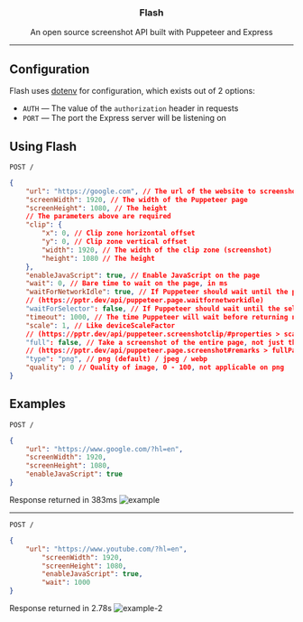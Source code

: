 <div align="center">
    <strong><h3>Flash</h3></strong>
    <p>An open source screenshot API built with Puppeteer and Express</p><hr />
</div>

## Configuration

Flash uses [dotenv](https://www.npmjs.com/package/dotenv) for configuration, which exists out of 2 options:

- `AUTH` — The value of the `authorization` header in requests
- `PORT` — The port the Express server will be listening on

## Using Flash

`POST /`

```json
{
	"url": "https://google.com", // The url of the website to screenshot
	"screenWidth": 1920, // The width of the Puppeteer page
	"screenHeight": 1080, // The height
	// The parameters above are required
	"clip": {
		"x": 0, // Clip zone horizontal offset
		"y": 0, // Clip zone vertical offset
		"width": 1920, // The width of the clip zone (screenshot)
		"height": 1080 // The height
	},
	"enableJavaScript": true, // Enable JavaScript on the page
	"wait": 0, // Bare time to wait on the page, in ms
	"waitForNetworkIdle": true, // If Puppeteer should wait until the page is network idling
	// (https://pptr.dev/api/puppeteer.page.waitfornetworkidle)
	"waitForSelector": false, // If Puppeteer should wait until the selector (CSS selector, string) is available on page
	"timeout": 1000, // The time Puppeteer will wait before returning nothing as response, in ms
	"scale": 1, // Like deviceScaleFactor
	// (https://pptr.dev/api/puppeteer.screenshotclip/#properties > scale)
	"full": false, // Take a screenshot of the entire page, not just the viewport
	// (https://pptr.dev/api/puppeteer.page.screenshot#remarks > fullPage)
	"type": "png", // png (default) / jpeg / webp
	"quality": 0 // Quality of image, 0 - 100, not applicable on png
}
```

## Examples

`POST /`

```json
{
	"url": "https://www.google.com/?hl=en",
	"screenWidth": 1920,
	"screenHeight": 1080,
	"enableJavaScript": true
}
```

Response returned in 383ms
![example](https://github.com/RobertsSpaceIndustries/Flash/assets/49074962/cb963bec-339a-4956-9abf-ff56adfdecc2)

---

`POST /`
```json
{
	"url": "https://www.youtube.com/?hl=en",
    	"screenWidth": 1920,
    	"screenHeight": 1080,
    	"enableJavaScript": true,
    	"wait": 1000
}
```

Response returned in 2.78s
![example-2](https://github.com/RobertsSpaceIndustries/Flash/assets/49074962/fe0b8769-a419-4ca4-a12c-1ae9c9e37d48)
